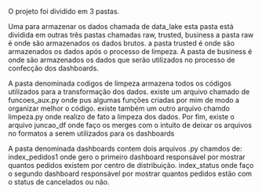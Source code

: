 O projeto foi dividido em 3 pastas.

Uma para armazenar os dados chamada de data_lake
esta pasta está dividida em outras três pastas chamadas raw, trusted, business
a pasta raw é onde são armazenados os dados brutos.
a pasta trusted é onde são armazenados os dados após o processo de limpeza.
A pasta de business é onde são armazenados os dados que serão utilizados no processo de confecção dos dashboards.

A pasta denominada codigos de limpeza armazena todos os códigos utilizados para a transformação dos dados. 
existe um arquivo chamado de funcoes_aux.py onde pus algumas funções criadas por mim de modo a organizar melhor o código.
existe também um outro arquivo chamdo limpeza.py onde realizo de fato a limpeza dos dados.
Por fim, existe o arquivo juncao_df onde faço os merges com o intuito de deixar os arquivos no formatos a serem utilizados para os dashboards

A pasta denominada dashboards contem dois arquivos .py chamdos de:
index_pedidos1 onde gero o primeiro dashboard responsável por mostrar quantos pedidos existem por centro de distribuição.
index_status onde faço o segundo dashboard responsável por mostrar quantos pedidos estão com o status de cancelados ou não.
